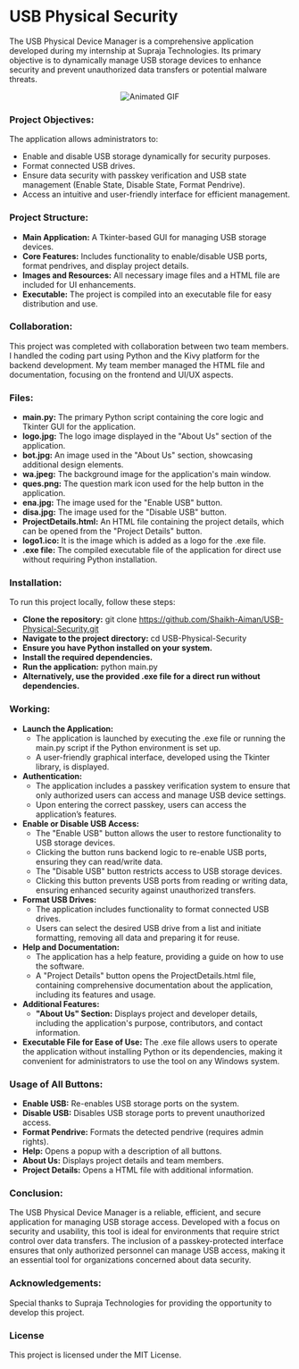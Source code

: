# USB Physical Security
The USB Physical Device Manager is a comprehensive application developed during my internship at Supraja Technologies. Its primary objective is to dynamically manage USB storage devices to enhance security and prevent unauthorized data transfers or potential malware threats.
<br>


<div align="center">
    <img src="https://github.com/user-attachments/assets/3bfcb030-3689-447b-8f94-54a0919f3571" alt="Animated GIF">
    <br>
</div>




### Project Objectives:
The application allows administrators to:
- Enable and disable USB storage dynamically for security purposes.
- Format connected USB drives.
- Ensure data security with passkey verification and USB state management (Enable State, Disable State, Format Pendrive).
- Access an intuitive and user-friendly interface for efficient management.

### Project Structure:
- __Main Application:__ A Tkinter-based GUI for managing USB storage devices.
- __Core Features:__ Includes functionality to enable/disable USB ports, format pendrives, and display project details.
- __Images and Resources:__ All necessary image files and a HTML file are included for UI enhancements.
- __Executable:__ The project is compiled into an executable file for easy distribution and use.

### Collaboration:
This project was completed with collaboration between two team members. I handled the coding part using Python and the Kivy platform for the backend development. My team member managed the HTML file and documentation, focusing on the frontend and UI/UX aspects.

### Files:
- __main.py:__ The primary Python script containing the core logic and Tkinter GUI for the application.
- __logo.jpg:__ The logo image displayed in the "About Us" section of the application.
- __bot.jpg:__ An image used in the "About Us" section, showcasing additional design elements.
- __wa.jpeg:__ The background image for the application's main window.
- __ques.png:__ The question mark icon used for the help button in the application.
- __ena.jpg:__ The image used for the "Enable USB" button.
- __disa.jpg:__ The image used for the "Disable USB" button.
- __ProjectDetails.html:__ An HTML file containing the project details, which can be opened from the "Project Details" button.
- __logo1.ico:__ It is the image which is added as a logo for the .exe file.
- __.exe file:__ The compiled executable file of the application for direct use without requiring Python installation.

### Installation:
To run this project locally, follow these steps:

- __Clone the repository:__
 git clone https://github.com/Shaikh-Aiman/USB-Physical-Security.git
- __Navigate to the project directory:__
cd USB-Physical-Security
- __Ensure you have Python installed on your system.__
- __Install the required dependencies.__
- __Run the application:__
python main.py
- __Alternatively, use the provided .exe file for a direct run without dependencies.__

### Working:
- __Launch the Application:__
  - The application is launched by executing the .exe file or running the main.py script if the Python environment is set up.
  - A user-friendly graphical interface, developed using the Tkinter library, is displayed.
- __Authentication:__
  - The application includes a passkey verification system to ensure that only authorized users can access and manage USB device settings.
  - Upon entering the correct passkey, users can access the application’s features.
- __Enable or Disable USB Access:__
  - The "Enable USB" button allows the user to restore functionality to USB storage devices.
  - Clicking the button runs backend logic to re-enable USB ports, ensuring they can read/write data.
  - The "Disable USB" button restricts access to USB storage devices.
  - Clicking this button prevents USB ports from reading or writing data, ensuring enhanced security against unauthorized transfers.
- __Format USB Drives:__
  - The application includes functionality to format connected USB drives.
  - Users can select the desired USB drive from a list and initiate formatting, removing all data and preparing it for reuse.
- __Help and Documentation:__
  - The application has a help feature, providing a guide on how to use the software.
  - A "Project Details" button opens the ProjectDetails.html file, containing comprehensive documentation about the application, including its features and usage.
- __Additional Features:__
  - __"About Us" Section:__ Displays project and developer details, including the application's purpose, contributors, and contact information.
- __Executable File for Ease of Use:__ The .exe file allows users to operate the application without installing Python or its dependencies, making it convenient for administrators to use the tool on any Windows system.

### Usage of All Buttons:
- __Enable USB:__ Re-enables USB storage ports on the system.
- __Disable USB:__ Disables USB storage ports to prevent unauthorized access.
- __Format Pendrive:__ Formats the detected pendrive (requires admin rights).
- __Help:__ Opens a popup with a description of all buttons.
- __About Us:__ Displays project details and team members.
- __Project Details:__ Opens a HTML file with additional information.

### Conclusion:
The USB Physical Device Manager is a reliable, efficient, and secure application for managing USB storage access. Developed with a focus on security and usability, this tool is ideal for environments that require strict control over data transfers. The inclusion of a passkey-protected interface ensures that only authorized personnel can manage USB access, making it an essential tool for organizations concerned about data security.

### Acknowledgements:
Special thanks to Supraja Technologies for providing the opportunity to develop this project.

### License
This project is licensed under the MIT License.











